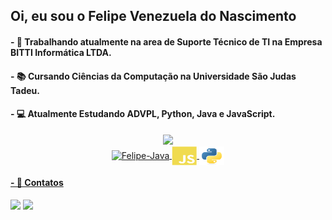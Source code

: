 ## Oi, eu sou o Felipe Venezuela do Nascimento

#### - 👔 Trabalhando atualmente na area de Suporte Técnico de TI na Empresa BITTI Informática LTDA.
#### - 📚 Cursando Ciências da Computação na Universidade São Judas Tadeu.
#### - 💻 Atualmente Estudando ADVPL, Python, Java e JavaScript.
  
<div align="Center">
  <a href="https://github.com/FelipeVenezuela">
  <img height="180em" src="https://github-readme-stats.vercel.app/api/top-langs/?username=FelipeVenezuela&layout=compact&langs_count=7&theme=midnight-purples"/>
</div>
  <div align="center">
  <img align="center" alt="Felipe-Java" height="40" width="50" src="https://cdn.jsdelivr.net/gh/devicons/devicon/icons/java/java-original-wordmark.svg" /> 
  <img align="center" alt="Felipe-Js" height="30" width="40" src="https://raw.githubusercontent.com/devicons/devicon/master/icons/javascript/javascript-plain.svg">
  <img align="center" alt="Felipe-Python" height="30" width="40" src="https://raw.githubusercontent.com/devicons/devicon/master/icons/python/python-original.svg">
</div>
  
#### - 📲 Contatos 

  <div> 
    <a href="https://www.instagram.com/felipeveneza/?hl=pt-br" target="_blank"><img src="https://img.shields.io/badge/Instagram-E4405F?style=for-the-badge&logo=instagram&logoColor=white" target="_blank"></a> 
    <a href="https://www.linkedin.com/in/felipe-venezuela-196657232/" target="_blank"><img src="https://img.shields.io/badge/-LinkedIn-%230077B5?style=for-the-badge&logo=linkedin&logoColor=white" target="_blank"></a> 
</div>
